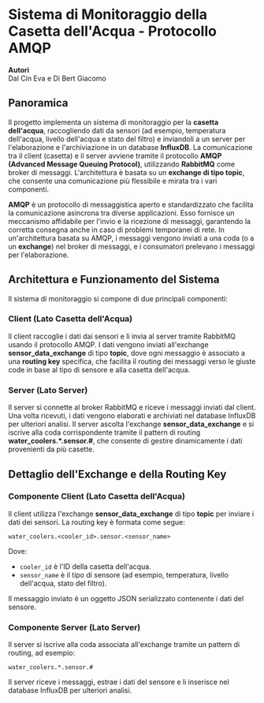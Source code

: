 
# Sistema di Monitoraggio della Casetta dell'Acqua - Protocollo AMQP

**Autori**  
Dal Cin Eva e Di Bert Giacomo

## Panoramica

Il progetto implementa un sistema di monitoraggio per la **casetta dell'acqua**, raccogliendo dati da sensori (ad esempio, temperatura dell'acqua, livello dell'acqua e stato del filtro) e inviandoli a un server per l'elaborazione e l'archiviazione in un database **InfluxDB**. La comunicazione tra il client (casetta) e il server avviene tramite il protocollo **AMQP (Advanced Message Queuing Protocol)**, utilizzando **RabbitMQ** come broker di messaggi. L'architettura è basata su un **exchange di tipo topic**, che consente una comunicazione più flessibile e mirata tra i vari componenti.

**AMQP** è un protocollo di messaggistica aperto e standardizzato che facilita la comunicazione asincrona tra diverse applicazioni. Esso fornisce un meccanismo affidabile per l'invio e la ricezione di messaggi, garantendo la corretta consegna anche in caso di problemi temporanei di rete. In un'architettura basata su AMQP, i messaggi vengono inviati a una coda (o a un **exchange**) nel broker di messaggi, e i consumatori prelevano i messaggi per l'elaborazione.

## Architettura e Funzionamento del Sistema

Il sistema di monitoraggio si compone di due principali componenti:

### Client (Lato Casetta dell'Acqua)

Il client raccoglie i dati dai sensori e li invia al server tramite RabbitMQ usando il protocollo AMQP. I dati vengono inviati all'exchange **sensor_data_exchange** di tipo **topic**, dove ogni messaggio è associato a una **routing key** specifica, che facilita il routing dei messaggi verso le giuste code in base al tipo di sensore e alla casetta dell'acqua.
### Server (Lato Server)

Il server si connette al broker RabbitMQ e riceve i messaggi inviati dal client. Una volta ricevuti, i dati vengono elaborati e archiviati nel database InfluxDB per ulteriori analisi. Il server ascolta l'exchange **sensor_data_exchange** e si iscrive alla coda corrispondente tramite il pattern di routing **water_coolers.*.sensor.#**, che consente di gestire dinamicamente i dati provenienti da più casette.

## Dettaglio dell'Exchange e della Routing Key

### Componente Client (Lato Casetta dell'Acqua)

Il client utilizza l'exchange **sensor_data_exchange** di tipo **topic** per inviare i dati dei sensori. La routing key è formata come segue:

```
water_coolers.<cooler_id>.sensor.<sensor_name>
```

Dove:

- `cooler_id` è l'ID della casetta dell'acqua.
- `sensor_name` è il tipo di sensore (ad esempio, temperatura, livello dell'acqua, stato del filtro).

Il messaggio inviato è un oggetto JSON serializzato contenente i dati del sensore.

### Componente Server (Lato Server)

Il server si iscrive alla coda associata all'exchange tramite un pattern di routing, ad esempio:

```
water_coolers.*.sensor.#
```

Il server riceve i messaggi, estrae i dati del sensore e li inserisce nel database InfluxDB per ulteriori analisi.


